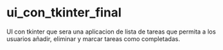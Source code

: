 # ui_con_tkinter_final
UI con tkinter que sera una aplicacion de lista de tareas que permita a los usuarios añadir, eliminar y marcar tareas como completadas.
